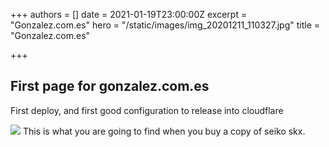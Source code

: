 +++
authors = []
date = 2021-01-19T23:00:00Z
excerpt = "Gonzalez.com.es"
hero = "/static/images/img_20201211_110327.jpg"
title = "Gonzalez.com.es"

+++
## First page for gonzalez.com.es

First deploy, and first good configuration to release into cloudflare

![](/static/images/img_20201211_110327.jpg) This is what you are going to find when you buy a copy of seiko skx.